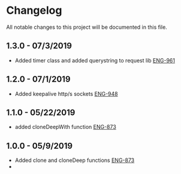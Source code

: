# Changelog

All notable changes to this project will be documented in this file.

## 1.3.0 - 07/3/2019

-   Added timer class and added querystring to request lib [ENG-961](https://abedev.atlassian.net/browse/ENG-961)

## 1.2.0 - 07/1/2019

-   Added keepalive http/s sockets [ENG-948](https://abedev.atlassian.net/browse/ENG-948)

## 1.1.0 - 05/22/2019

-   added cloneDeepWith function [ENG-873](https://abedev.atlassian.net/browse/ENG-873)

## 1.0.0 - 05/9/2019

-   Added clone and cloneDeep functions [ENG-873](https://abedev.atlassian.net/browse/ENG-873)
-
